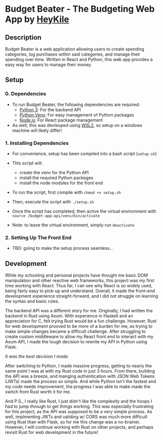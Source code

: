 # Budget Beater - The Budgeting Web App by [HeyKile](https://github.com/HeyKile)

## Description
Budget Beater is a web application allowing users to create spending categories, log purchases within said categories, and manage their spending over time. Written in React and Python, this web app provides a easy way for users to manage their money.

## Setup

### 0. Dependencies
- To run Budget Beater, the following dependencies are required:
    - [Python 3](https://www.python.org/downloads/): For the backend API
    - [Python Venv](https://docs.python.org/3/library/venv.html): For easy management of Python packages
    - [Node.js](https://nodejs.org/en/download/package-manager): For React package management
- As well, this was devleoped using [WSL2](https://learn.microsoft.com/en-us/windows/wsl/install), so setup on a windows machine will likely differ!

### 1. Installing Dependencies
- For convenience, setup has been compiled into a bash script (`setup.sh`)
- This script will: 
    - create the venv for the Python API
    - install the required Python packeges
    - install the node modules for the front end
- To run the script, first compile with `chmod +x setup.sh`
- Then, execute the script with `./setup.sh`

- Once the script has completed, then active the virtual environment with `source /budget-app-api/venv/bin/activate`
- Note: to leave the virtual environment, simply run `deactivate`

### 2. Setting Up The Front End
- TBD: going to make the setup process seamless...

## Development
While my schooling and personal projects have thought me basic DOM manipulation and other reactive web frameworks, this project was my first time working with React. Thus far, I can see why React is so widely used, being fairly easy to pick-up and understand. Overall, it made the front-end development experience straight-forward, and I did not struggle on learning the syntax and basic rules.

The backend API was a different story for me. Originally, I had written the backend in Rust using Axum. With experience in Haskell and an appreciation for C, felt trying Rust would be a fun challenge. However, Rust for web development prooved to be more of a burden for me, as trying to make simple changes became a difficult challenge. After struggling to create custom middleware to allow my React front end to interact with my Axum API, I made the tough decision to rewrite my API in Python using Flask.

*It was the best decision I made.*

After switching to Python, I made massive progress, getting to nearly the same point I was at with my Rust code in just 3 hours. From there, building the API was a breeze, and manging authentication with JSON Web Tokens (JWTs) made the process so simple. And while Python isn't the fastest and my code needs improvement, the progress I was able to make made the switch from Rust worth it for me.

And P.S., I really like Rust, I just didn't like the complexity and the hoops I had to jump through to get things working. This was especially frustrating for this project, as the API was supposed to be a very simple process. As well, implmenting JWTs and validing w/ CORS was much more difficult using Rust than with Flask, so for me this change was a no-brainer. However, I will continue working with Rust on other projects, and perhaps revisit Rust for web development in the future!
